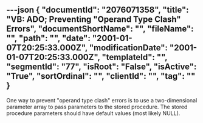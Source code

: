 ---json
{
  "documentId": "2076071358",
  "title": "VB: ADO; Preventing &quot;Operand Type Clash&quot; Errors",
  "documentShortName": "",
  "fileName": "",
  "path": "",
  "date": "2001-01-07T20:25:33.000Z",
  "modificationDate": "2001-01-07T20:25:33.000Z",
  "templateId": "",
  "segmentId": "77",
  "isRoot": "False",
  "isActive": "True",
  "sortOrdinal": "",
  "clientId": "",
  "tag": ""
}
---

One way to prevent &quot;operand type clash&quot; errors is to use a two-dimensional parameter array to pass parameters to the stored procedure. The stored procedure parameters should have default values (most likely NULL).
